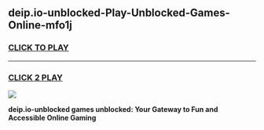 
## deip.io-unblocked-Play-Unblocked-Games-Online-mfo1j
<h3>
<a href="https://premium76.site?title=deip.io-unblocked&ref=25A">CLICK TO PLAY</a></h3>
<hr>

<h3>
<a href="https://premium76.site?title=deip.io-unblocked&ref=25A">CLICK 2 PLAY</a>
  
</h3>

<a href="https://premium76.site?title=deip.io-unblocked&ref=25A"><img src="https://clearcache.store/games.png"></a>


**deip.io-unblocked games unblocked: Your Gateway to Fun and Accessible Online Gaming**
